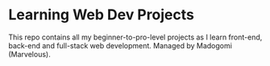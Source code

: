 # Learning Web Dev Projects

This repo contains all my beginner-to-pro-level projects as I learn front-end, back-end and full-stack web development. Managed by Madogomi (Marvelous).